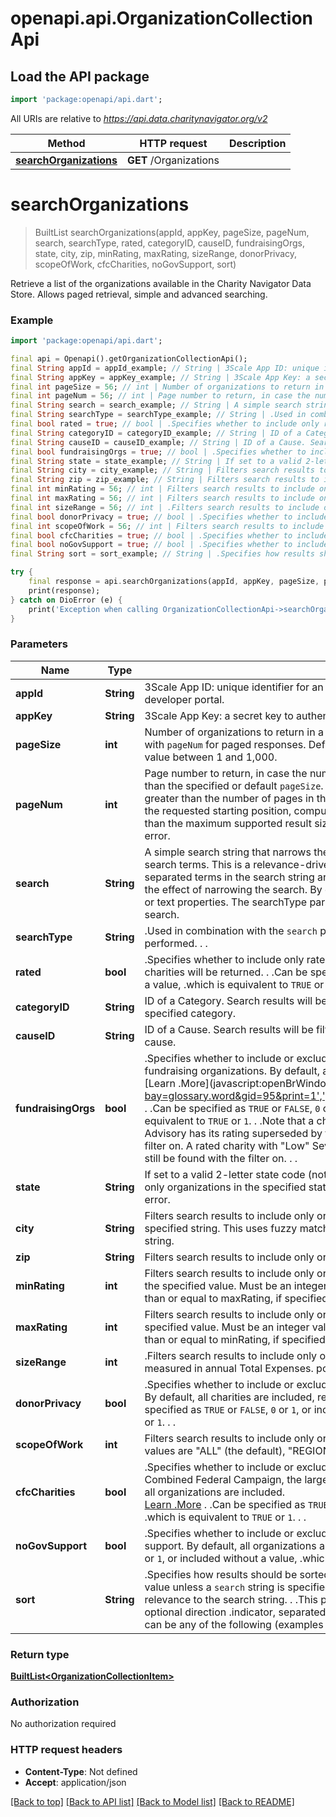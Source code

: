 # openapi.api.OrganizationCollectionApi

## Load the API package
```dart
import 'package:openapi/api.dart';
```

All URIs are relative to *https://api.data.charitynavigator.org/v2*

Method | HTTP request | Description
------------- | ------------- | -------------
[**searchOrganizations**](OrganizationCollectionApi.md#searchorganizations) | **GET** /Organizations | 


# **searchOrganizations**
> BuiltList<OrganizationCollectionItem> searchOrganizations(appId, appKey, pageSize, pageNum, search, searchType, rated, categoryID, causeID, fundraisingOrgs, state, city, zip, minRating, maxRating, sizeRange, donorPrivacy, scopeOfWork, cfcCharities, noGovSupport, sort)



Retrieve a list of the organizations available in the Charity Navigator Data Store. Allows paged retrieval, simple and advanced searching.

### Example
```dart
import 'package:openapi/api.dart';

final api = Openapi().getOrganizationCollectionApi();
final String appId = appId_example; // String | 3Scale App ID: unique identifier for an application registered in the Charity Navigator  developer portal.
final String appKey = appKey_example; // String | 3Scale App Key: a secret key to authenticate the assigned App ID.
final int pageSize = 56; // int | Number of organizations to return in a single response message. Used in combination with `pageNum` for paged responses. Default value is 100.  If specified, must be an integer value between 1 and 1,000.
final int pageNum = 56; // int | Page number to return, in case the number of available objects in the result set is greater than the specified or default `pageSize`. Default value is 1. If the value of pageNum is greater than the number of pages in the result set, the method will return a 404 error. If the requested starting position, computed as `((pageNum-1) * pageSize) + 1`, is greater than the maximum supported result size of 10,000 objects, the method will return a 400 error.
final String search = search_example; // String | A simple search string that narrows the results to organizations matching the specified search terms. This is a relevance-driven search, not an exact match. Whitespace-separated terms in the search string are combined using AND logic, so adding terms has the effect of narrowing the search. By default, the search looks for matches in all string or text properties. The searchType parameter can change the field values included in the search.
final String searchType = searchType_example; // String | .Used in combination with the `search` parameter, specifies the type of .search to be performed. . .| Value     | Search Behavior                       | .| --------- | ------------------------------------- | .| DEFAULT   | Search in all string properties.      | .| NAME_ONLY | Search only in the Organization name. | . .Omitting the searchType parameter has the same effect as specifying \"DEFAULT\". . .Any value other than the ones specified in the table above will cause an HTTP .400 error response.
final bool rated = true; // bool | .Specifies whether to include only rated charities or unrated charities. By .default, all charities will be returned. . .Can be specified as `TRUE` or `FALSE`, `0` or `1`, or included without a value, .which is equivalent to `TRUE` or `1`. . .| Usage | Search Behavior | .| --- | --- | .| `rated=TRUE`<br/>`rated=1`<br/>`rated` | Return only rated charities. | .| `rated=FALSE`<br/>`rated=0` | Return only unrated charities. | .| (default) | Return all charities. | . .Any value other than the ones specified in the table above will cause an HTTP .400 error response.
final String categoryID = categoryID_example; // String | ID of a Category. Search results will be filtered to include only organizations in the specified category.
final String causeID = causeID_example; // String | ID of a Cause. Search results will be filtered to include only organizations in the specified cause.
final bool fundraisingOrgs = true; // bool | .Specifies whether to include or exclude organizations flagged by Charity .Navigator as fundraising organizations. By default, all charities will be .returned.<br/> [Learn .More](javascript:openBrWindow('http://www.charitynavigator.org/index.cfm?bay=glossary.word&gid=95&print=1','glossary','scrollbars=yes,width=760,height=400') . .Can be specified as `TRUE` or `FALSE`, `0` or `1`, or included without a value, .which is equivalent to `TRUE` or `1`. . .Note that a charity that has a \"Moderate\" or \"High\" Severity Advisory has its rating superseded by the Advisory .and will not show up with the rated filter on. A rated charity with \"Low\" Severity Advisory is still considered rated .and will still be found with the filter on. . .| Usage | Search Behavior | .| --- | --- | .| `fundraisingOrgs=TRUE`<br/>`fundraisingOrgs=1`<br/>`fundraisingOrgs` | Return only fundraising organizations. | .| `fundraisingOrgs=FALSE`<br/>`fundraisingOrgs=0` | Return only charities that are not fundraising organizations. | .| (default) | Return all charities. | . .Any value other than the ones specified in the table above will cause an HTTP .400 error response.
final String state = state_example; // String | If set to a valid 2-letter state code (not case-sensitive), filters search results to include only organizations in the specified state. An invalid state code will respond with a 400 error.
final String city = city_example; // String | Filters search results to include only organizations in cities whose names match the specified string. This uses fuzzy matching, and the city name may be given as a partial string.
final String zip = zip_example; // String | Filters search results to include only organizations in the specified zip code.
final int minRating = 56; // int | Filters search results to include only organizations with a rating greater than or equal to the specified value. Must be an integer value betwen 0 and 4, inclusive. Must be less than or equal to maxRating, if specified.
final int maxRating = 56; // int | Filters search results to include only organizations with a rating less than or equal to the specified value. Must be an integer value betwen 0 and 4, inclusive. Must be greater than or equal to minRating, if specified.
final int sizeRange = 56; // int | .Filters search results to include only organizations within a given size .bracket, as measured in annual Total Expenses. possible values include: . .| Value | Range             | .| ----- | ----------------- | .| 1     | Up to $3.5MM      | .| 2     | $3.5MM to $13.5MM | .| 3     | $13.5MM and up    | .
final bool donorPrivacy = true; // bool | .Specifies whether to include or exclude organizations that have a donor .privacy policy.  By default, all charities are included, regardless of donor .privacy policy. . .Can be specified as `TRUE` or `FALSE`, `0` or `1`, or included without a value, .which is equivalent to `TRUE` or `1`. . .| Usage | Search Behavior | .| --- | --- | .| `donorPrivacy=TRUE`<br/>`donorPrivacy=1`<br/>`donorPrivacy` | Return only organizations that have a donor privacy policy. | .| `donorPrivacy=FALSE`<br/>`donorPrivacy=0` | Return only organizations that do not have a donor privacy policy. | .| (default) | Return all charities. | . .Any value other than the ones specified in the table above will cause an HTTP .400 error response.
final int scopeOfWork = 56; // int | Filters search results to include only organizations with a given scope of work. Possible values are \"ALL\" (the default), \"REGIONAL\", \"NATIONAL\", or \"INTERNATIONAL\"
final bool cfcCharities = true; // bool | .Specifies whether to include or exclude organizations that are included in .the Combined Federal Campaign, the largest workplace giving campaign in USA. By .default, all organizations are included.<br/> [Learn .More](https://www.charitynavigator.org/index.cfm?bay=glossary.word&word=CFC&print=1.) . .Can be specified as `TRUE` or `FALSE`, `0` or `1`, or included without a value, .which is equivalent to `TRUE` or `1`. . .| Usage | Search Behavior | .| --- | --- | .| `cfcCharities=TRUE`<br/>`cfcCharities=1`<br/>`cfcCharities` | Return only CFC charities. | .| `cfcCharities=FALSE`<br/>`cfcCharities=0` | Return only non-CFC charities. | .| (default) | Return all charities. | . .Any value other than the ones specified in the table above will cause an HTTP .400 error response.
final bool noGovSupport = true; // bool | .Specifies whether to include or exclude organizations that do not receive .government support. By default, all organizations are included. . .Can be specified as `TRUE` or `FALSE`, `0` or `1`, or included without a value, .which is equivalent to `TRUE` or `1`. . .| Usage | Search Behavior | .| --- | --- | .| `noGovSupport=TRUE`<br/>`noGovSupport=1`<br/>`noGovSupport` | Return only charities that do not receive government support. | .| `noGovSupport=FALSE`<br/>`noGovSupport=0` | Return only charities that receive government support. | .| (default) | Return all charities. | . .Any value other than the ones specified in the table above will cause an HTTP .400 error response.
final String sort = sort_example; // String | .Specifies how results should be sorted. By default, results are sorted by .increasing `ein` value unless a `search` string is specified, in which case .results are sorted by decreasing relevance to the search string. . .This parameter takes the form of a sort property and an optional direction .indicator, separated by a colon. E.g. `NAME` or `NAME:ASC`. . .Sort property can be any of the following (examples indicate default direction): . .| Property | Example | Sort Behavior | .| ----- | ------- | ------------- | .| `NAME` | `sort=NAME:ASC` | Sort alphabetically by charity name | .| `RATING` | `sort=RATING:DESC` | Sort numerically by overall ratings score. Implies `rated=true`. | .| `RELEVANCE` | `sort=RELEVANCE:DESC` | Sort numerically by search relevance score | . .Currently only one sort property is allowed. . .Any of the following usages will result in an HTTP 400 error response: . .* Sort field is not one of the values listed above. .* Sort direction is provided and is neither `ASC` nor `DESC`. .* Sort field is `RATING` and `rated=false` is also specified. .* Sort field is `RELEVANCE` and the `search` parameter is not specified.

try {
    final response = api.searchOrganizations(appId, appKey, pageSize, pageNum, search, searchType, rated, categoryID, causeID, fundraisingOrgs, state, city, zip, minRating, maxRating, sizeRange, donorPrivacy, scopeOfWork, cfcCharities, noGovSupport, sort);
    print(response);
} catch on DioError (e) {
    print('Exception when calling OrganizationCollectionApi->searchOrganizations: $e\n');
}
```

### Parameters

Name | Type | Description  | Notes
------------- | ------------- | ------------- | -------------
 **appId** | **String**| 3Scale App ID: unique identifier for an application registered in the Charity Navigator  developer portal. | 
 **appKey** | **String**| 3Scale App Key: a secret key to authenticate the assigned App ID. | 
 **pageSize** | **int**| Number of organizations to return in a single response message. Used in combination with `pageNum` for paged responses. Default value is 100.  If specified, must be an integer value between 1 and 1,000. | [optional] 
 **pageNum** | **int**| Page number to return, in case the number of available objects in the result set is greater than the specified or default `pageSize`. Default value is 1. If the value of pageNum is greater than the number of pages in the result set, the method will return a 404 error. If the requested starting position, computed as `((pageNum-1) * pageSize) + 1`, is greater than the maximum supported result size of 10,000 objects, the method will return a 400 error. | [optional] 
 **search** | **String**| A simple search string that narrows the results to organizations matching the specified search terms. This is a relevance-driven search, not an exact match. Whitespace-separated terms in the search string are combined using AND logic, so adding terms has the effect of narrowing the search. By default, the search looks for matches in all string or text properties. The searchType parameter can change the field values included in the search. | [optional] 
 **searchType** | **String**| .Used in combination with the `search` parameter, specifies the type of .search to be performed. . .| Value     | Search Behavior                       | .| --------- | ------------------------------------- | .| DEFAULT   | Search in all string properties.      | .| NAME_ONLY | Search only in the Organization name. | . .Omitting the searchType parameter has the same effect as specifying \"DEFAULT\". . .Any value other than the ones specified in the table above will cause an HTTP .400 error response. | [optional] 
 **rated** | **bool**| .Specifies whether to include only rated charities or unrated charities. By .default, all charities will be returned. . .Can be specified as `TRUE` or `FALSE`, `0` or `1`, or included without a value, .which is equivalent to `TRUE` or `1`. . .| Usage | Search Behavior | .| --- | --- | .| `rated=TRUE`<br/>`rated=1`<br/>`rated` | Return only rated charities. | .| `rated=FALSE`<br/>`rated=0` | Return only unrated charities. | .| (default) | Return all charities. | . .Any value other than the ones specified in the table above will cause an HTTP .400 error response. | [optional] 
 **categoryID** | **String**| ID of a Category. Search results will be filtered to include only organizations in the specified category. | [optional] 
 **causeID** | **String**| ID of a Cause. Search results will be filtered to include only organizations in the specified cause. | [optional] 
 **fundraisingOrgs** | **bool**| .Specifies whether to include or exclude organizations flagged by Charity .Navigator as fundraising organizations. By default, all charities will be .returned.<br/> [Learn .More](javascript:openBrWindow('http://www.charitynavigator.org/index.cfm?bay=glossary.word&gid=95&print=1','glossary','scrollbars=yes,width=760,height=400') . .Can be specified as `TRUE` or `FALSE`, `0` or `1`, or included without a value, .which is equivalent to `TRUE` or `1`. . .Note that a charity that has a \"Moderate\" or \"High\" Severity Advisory has its rating superseded by the Advisory .and will not show up with the rated filter on. A rated charity with \"Low\" Severity Advisory is still considered rated .and will still be found with the filter on. . .| Usage | Search Behavior | .| --- | --- | .| `fundraisingOrgs=TRUE`<br/>`fundraisingOrgs=1`<br/>`fundraisingOrgs` | Return only fundraising organizations. | .| `fundraisingOrgs=FALSE`<br/>`fundraisingOrgs=0` | Return only charities that are not fundraising organizations. | .| (default) | Return all charities. | . .Any value other than the ones specified in the table above will cause an HTTP .400 error response. | [optional] 
 **state** | **String**| If set to a valid 2-letter state code (not case-sensitive), filters search results to include only organizations in the specified state. An invalid state code will respond with a 400 error. | [optional] 
 **city** | **String**| Filters search results to include only organizations in cities whose names match the specified string. This uses fuzzy matching, and the city name may be given as a partial string. | [optional] 
 **zip** | **String**| Filters search results to include only organizations in the specified zip code. | [optional] 
 **minRating** | **int**| Filters search results to include only organizations with a rating greater than or equal to the specified value. Must be an integer value betwen 0 and 4, inclusive. Must be less than or equal to maxRating, if specified. | [optional] 
 **maxRating** | **int**| Filters search results to include only organizations with a rating less than or equal to the specified value. Must be an integer value betwen 0 and 4, inclusive. Must be greater than or equal to minRating, if specified. | [optional] 
 **sizeRange** | **int**| .Filters search results to include only organizations within a given size .bracket, as measured in annual Total Expenses. possible values include: . .| Value | Range             | .| ----- | ----------------- | .| 1     | Up to $3.5MM      | .| 2     | $3.5MM to $13.5MM | .| 3     | $13.5MM and up    | . | [optional] 
 **donorPrivacy** | **bool**| .Specifies whether to include or exclude organizations that have a donor .privacy policy.  By default, all charities are included, regardless of donor .privacy policy. . .Can be specified as `TRUE` or `FALSE`, `0` or `1`, or included without a value, .which is equivalent to `TRUE` or `1`. . .| Usage | Search Behavior | .| --- | --- | .| `donorPrivacy=TRUE`<br/>`donorPrivacy=1`<br/>`donorPrivacy` | Return only organizations that have a donor privacy policy. | .| `donorPrivacy=FALSE`<br/>`donorPrivacy=0` | Return only organizations that do not have a donor privacy policy. | .| (default) | Return all charities. | . .Any value other than the ones specified in the table above will cause an HTTP .400 error response. | [optional] 
 **scopeOfWork** | **int**| Filters search results to include only organizations with a given scope of work. Possible values are \"ALL\" (the default), \"REGIONAL\", \"NATIONAL\", or \"INTERNATIONAL\" | [optional] 
 **cfcCharities** | **bool**| .Specifies whether to include or exclude organizations that are included in .the Combined Federal Campaign, the largest workplace giving campaign in USA. By .default, all organizations are included.<br/> [Learn .More](https://www.charitynavigator.org/index.cfm?bay=glossary.word&word=CFC&print=1.) . .Can be specified as `TRUE` or `FALSE`, `0` or `1`, or included without a value, .which is equivalent to `TRUE` or `1`. . .| Usage | Search Behavior | .| --- | --- | .| `cfcCharities=TRUE`<br/>`cfcCharities=1`<br/>`cfcCharities` | Return only CFC charities. | .| `cfcCharities=FALSE`<br/>`cfcCharities=0` | Return only non-CFC charities. | .| (default) | Return all charities. | . .Any value other than the ones specified in the table above will cause an HTTP .400 error response. | [optional] 
 **noGovSupport** | **bool**| .Specifies whether to include or exclude organizations that do not receive .government support. By default, all organizations are included. . .Can be specified as `TRUE` or `FALSE`, `0` or `1`, or included without a value, .which is equivalent to `TRUE` or `1`. . .| Usage | Search Behavior | .| --- | --- | .| `noGovSupport=TRUE`<br/>`noGovSupport=1`<br/>`noGovSupport` | Return only charities that do not receive government support. | .| `noGovSupport=FALSE`<br/>`noGovSupport=0` | Return only charities that receive government support. | .| (default) | Return all charities. | . .Any value other than the ones specified in the table above will cause an HTTP .400 error response. | [optional] 
 **sort** | **String**| .Specifies how results should be sorted. By default, results are sorted by .increasing `ein` value unless a `search` string is specified, in which case .results are sorted by decreasing relevance to the search string. . .This parameter takes the form of a sort property and an optional direction .indicator, separated by a colon. E.g. `NAME` or `NAME:ASC`. . .Sort property can be any of the following (examples indicate default direction): . .| Property | Example | Sort Behavior | .| ----- | ------- | ------------- | .| `NAME` | `sort=NAME:ASC` | Sort alphabetically by charity name | .| `RATING` | `sort=RATING:DESC` | Sort numerically by overall ratings score. Implies `rated=true`. | .| `RELEVANCE` | `sort=RELEVANCE:DESC` | Sort numerically by search relevance score | . .Currently only one sort property is allowed. . .Any of the following usages will result in an HTTP 400 error response: . .* Sort field is not one of the values listed above. .* Sort direction is provided and is neither `ASC` nor `DESC`. .* Sort field is `RATING` and `rated=false` is also specified. .* Sort field is `RELEVANCE` and the `search` parameter is not specified. | [optional] 

### Return type

[**BuiltList&lt;OrganizationCollectionItem&gt;**](OrganizationCollectionItem.md)

### Authorization

No authorization required

### HTTP request headers

 - **Content-Type**: Not defined
 - **Accept**: application/json

[[Back to top]](#) [[Back to API list]](../README.md#documentation-for-api-endpoints) [[Back to Model list]](../README.md#documentation-for-models) [[Back to README]](../README.md)

